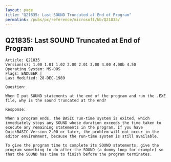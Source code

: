 ```yaml
---
layout: page
title: "Q21835: Last SOUND Truncated at End of Program"
permalink: /pubs/pc/reference/microsoft/kb/Q21835/
---
```


## Q21835: Last SOUND Truncated at End of Program

	Article: Q21835
	Version(s): 1.00 1.01 1.02 2.00 2.01 3.00 4.00 4.00b 4.50
	Operating System: MS-DOS
	Flags: ENDUSER |
	Last Modified: 28-DEC-1989
	
	Question:
	
	When I put SOUND statements at the end of the program and run the .EXE
	file, why is the sound truncated at the end?
	
	Response:
	
	When a program ends, the BASIC run-time system is exited, which
	immediately stops any SOUND whose duration exceeds the time taken to
	execute any remaining statements in the program. If you have
	QuickBASIC Version 2.00 or later, the problem will not occur in the
	editor environment, because the run-time system is still available.
	
	To give the program time to complete its SOUND statements, give the
	program something to do after the SOUND (a dummy loop for example) so
	that the SOUND has time to finish before the program terminates.
